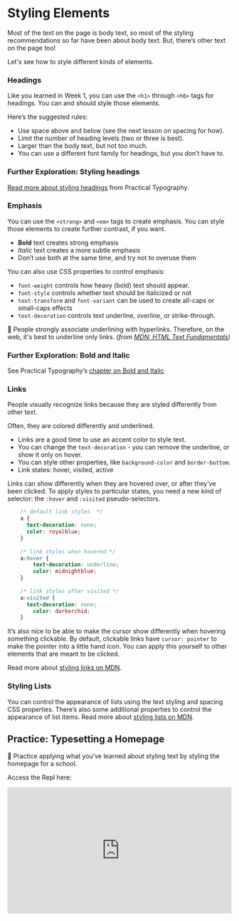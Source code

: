 # Styling Elements

Most of the text on the page is body text, so most of the styling recommendations so far have been about body text. But, there’s other text on the page too!

Let's see how to style different kinds of elements.

### Headings

Like you learned in Week 1, you can use the `<h1>` through `<h6>` tags for headings. You can and should style those elements.

Here’s the suggested rules:

- Use space above and below (see the next lesson on spacing for how).
- Limit the number of heading levels (two or three is best).
- Larger than the body text, but not too much.
- You can use a different font family for headings, but you don’t have to.

### Further Exploration: Styling headings

[Read more about styling headings](https://practicaltypography.com/headings.html) from Practical Typography.

### Emphasis

You can use the `<strong>` and `<em>` tags to create emphasis. You can style those elements to create further contrast, if you want.

- **Bold** text creates strong emphasis
- *Italic* text creates a more subtle emphasis
- Don’t use both at the same time, and try not to overuse them

You can also use CSS properties to control emphasis:

- `font-weight` controls how heavy (bold) text should appear.
- `font-style` controls whether text should be italicized or not
- `text-transform` and `font-variant` can be used to create all-caps or small-caps effects
- `text-decoration` controls text underline, overline, or strike-through.

<aside>

🚧 People strongly associate underlining with hyperlinks. Therefore, on the web, it's best to underline only links.
*(from [MDN: HTML Text Fundamentals](https://developer.mozilla.org/en-US/docs/Learn/HTML/Introduction_to_HTML/HTML_text_fundamentals))*

</aside>

### Further Exploration: Bold and Italic

See Practical Typography’s [chapter on Bold and Italic](https://practicaltypography.com/bold-or-italic.html)

### Links

People visually recognize links because they are styled differently from other text. 

Often, they are colored differently and underlined.

- Links are a good time to use an accent color to style text.
- You can change the `text-decoration` - you can remove the underline, or show it only on hover.
- You can style other properties, like `background-color` and `border-bottom`.
- Link states: hover, visited, active

Links can show differently when they are hovered over, or after they’ve been clicked. To apply styles to particular states, you need a new kind of selector: the `:hover` and `:visited` pseudo-selectors.

```css
    /* default link styles  */
    a {
      text-decoration: none;
      color: royalblue;
    }
    
    /* link styles when hovered */
    a:hover {
    	text-decoration: underline;
    	color: midnightblue;
    }
    
    /* link styles after visited */
    a:visited {
      text-decoration: none;
    	color: darkorchid;
    }
```

It’s also nice to be able to make the cursor show differently when hovering something clickable. By default, clickable links have `cursor: pointer` to make the pointer into a little hand icon. You can apply this yourself to other elements that are meant to be clicked.

Read more about [styling links on MDN](https://developer.mozilla.org/en-US/docs/Learn/CSS/Styling_text/Styling_links).

### Styling Lists

You can control the appearance of lists using the text styling and spacing CSS properties. There’s also some additional properties to control the appearance of list items. Read more about [styling lists on MDN](https://developer.mozilla.org/en-US/docs/Learn/CSS/Styling_text/Styling_lists).

## Practice: Typesetting a Homepage

<aside>

🏫 Practice applying what you’ve learned about styling text by styling the homepage for a school.

Access the Repl here: 

</aside>

<div style="position: relative; padding-bottom: 56.25%; height: 0;"><iframe src="https://replit.com/team/tk5-web/22-Typesetting-a-community-college-homepage" frameborder="0" webkitallowfullscreen mozallowfullscreen allowfullscreen style="position: absolute; top: 0; left: 0; width: 100%; height: 100%;"></iframe></div>
